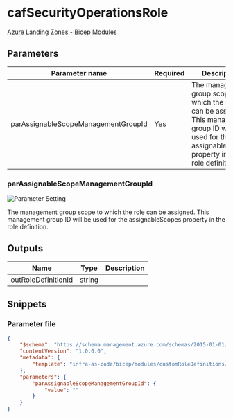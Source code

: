 # cafSecurityOperationsRole

[Azure Landing Zones - Bicep Modules](..)

## Parameters

Parameter name | Required | Description
-------------- | -------- | -----------
parAssignableScopeManagementGroupId | Yes      | The management group scope to which the role can be assigned.  This management group ID will be used for the assignableScopes property in the role definition.

### parAssignableScopeManagementGroupId

![Parameter Setting](https://img.shields.io/badge/parameter-required-orange?style=flat-square)

The management group scope to which the role can be assigned.  This management group ID will be used for the assignableScopes property in the role definition.

## Outputs

Name | Type | Description
---- | ---- | -----------
outRoleDefinitionId | string |

## Snippets

### Parameter file

```json
{
    "$schema": "https://schema.management.azure.com/schemas/2015-01-01/deploymentParameters.json#",
    "contentVersion": "1.0.0.0",
    "metadata": {
        "template": "infra-as-code/bicep/modules/customRoleDefinitions/definitions/cafSecurityOperationsRole.json"
    },
    "parameters": {
        "parAssignableScopeManagementGroupId": {
            "value": ""
        }
    }
}
```
